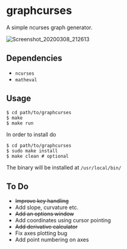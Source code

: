# graphcurses

A simple ncurses graph generator.

![Screenshot_20200308_212613](https://user-images.githubusercontent.com/54286563/76169715-b3994d80-6183-11ea-97e0-4003239ecfe3.png)

## Dependencies

* `ncurses` 
* `matheval`

## Usage

```shell
$ cd path/to/graphcurses
$ make
$ make run
```
In order to install do
```shell
$ cd path/to/graphcurses
$ sudo make install
$ make clean # optional
```
The binary will be installed at `/usr/local/bin/`

## To Do

* ~~Improve key handling~~
* Add slope, curvature etc.
* ~~Add an options window~~
* Add coordinates using cursor pointing
* ~~Add derivative calculator~~
* Fix axes plotting bug
* Add point numbering on axes
